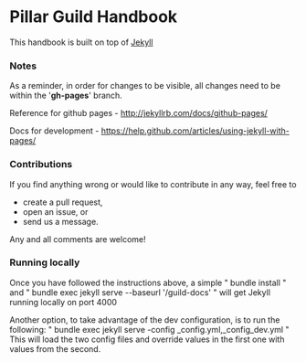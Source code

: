 # Pillar Guild Handbook 

This handbook is built on top of [Jekyll](http://jekyllrb.com/)

### Notes

As a reminder, in order for changes to be visible, all changes need to be within the '**gh-pages**' branch.

Reference for github pages - http://jekyllrb.com/docs/github-pages/

Docs for development - https://help.github.com/articles/using-jekyll-with-pages/

### Contributions

If you find anything wrong or would like to contribute in any way, feel free to 

* create a pull request,
* open an issue, or 
* send us a message.

Any and all comments are welcome!

### Running locally

Once you have followed the instructions above, a simple " bundle install " and  " bundle 
exec jekyll serve --baseurl '/guild-docs' " will get Jekyll running locally on port 4000

Another option, to take advantage of the dev configuration, is to run the following:
" bundle exec jekyll serve -config _config.yml,_config_dev.yml "
This will load the two config files and override values in the first one with values from the second.
